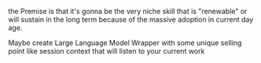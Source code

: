 the Premise is that it's gonna be the very niche skill that is "renewable" or will sustain in the long term because of the massive adoption in current day age.

Maybe create Large Language Model Wrapper with some unique selling point like session context that will listen to your current work